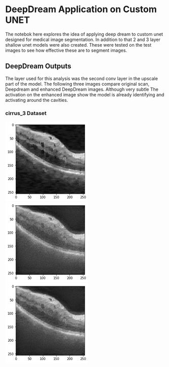 # DeepDream Application on Custom UNET

The notebok here explores the idea of applying deep dream to custom unet designed for medical image segmentation.
In addition to that 2 and 3 layer shallow unet models were also created. These were tested on the test images to see how effective these are to segment images.

## DeepDream Outputs

The layer used for this analysis was the second conv layer in the upscale part of the model.
The following three images compare original scan, Deepdream and enhanced DeepDream images. Although very subtle The activation on the enhanced image show the model is already identifying and activating around the cavities.

### cirrus_3 Dataset
![Original](https://github.com/taimur1871/unet_deepdream/blob/main/images/original_resized_cirrus3.png)
![DeepDream 1](https://github.com/taimur1871/unet_deepdream/blob/main/images/deepdream_1.png)
![DeepDream 2](https://github.com/taimur1871/unet_deepdream/blob/main/images/deepdream_2.png)
